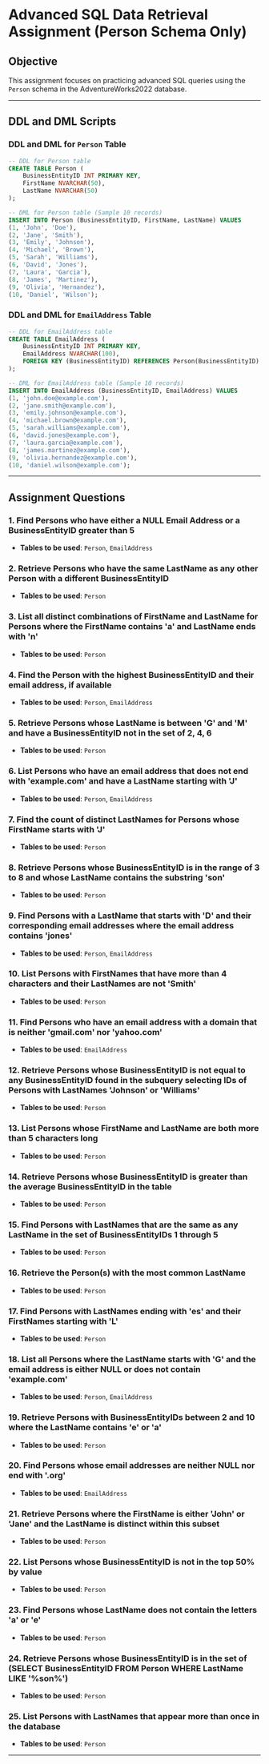 # Advanced SQL Data Retrieval Assignment (Person Schema Only)

## Objective
This assignment focuses on practicing advanced SQL queries using the `Person` schema in the AdventureWorks2022 database.

---

## DDL and DML Scripts

### DDL and DML for `Person` Table

```sql
-- DDL for Person table
CREATE TABLE Person (
    BusinessEntityID INT PRIMARY KEY,
    FirstName NVARCHAR(50),
    LastName NVARCHAR(50)
);

-- DML for Person table (Sample 10 records)
INSERT INTO Person (BusinessEntityID, FirstName, LastName) VALUES 
(1, 'John', 'Doe'),
(2, 'Jane', 'Smith'),
(3, 'Emily', 'Johnson'),
(4, 'Michael', 'Brown'),
(5, 'Sarah', 'Williams'),
(6, 'David', 'Jones'),
(7, 'Laura', 'Garcia'),
(8, 'James', 'Martinez'),
(9, 'Olivia', 'Hernandez'),
(10, 'Daniel', 'Wilson');
```

### DDL and DML for `EmailAddress` Table

```sql
-- DDL for EmailAddress table
CREATE TABLE EmailAddress (
    BusinessEntityID INT PRIMARY KEY,
    EmailAddress NVARCHAR(100),
    FOREIGN KEY (BusinessEntityID) REFERENCES Person(BusinessEntityID)
);

-- DML for EmailAddress table (Sample 10 records)
INSERT INTO EmailAddress (BusinessEntityID, EmailAddress) VALUES 
(1, 'john.doe@example.com'),
(2, 'jane.smith@example.com'),
(3, 'emily.johnson@example.com'),
(4, 'michael.brown@example.com'),
(5, 'sarah.williams@example.com'),
(6, 'david.jones@example.com'),
(7, 'laura.garcia@example.com'),
(8, 'james.martinez@example.com'),
(9, 'olivia.hernandez@example.com'),
(10, 'daniel.wilson@example.com');
```

---

## Assignment Questions

### 1. Find Persons who have either a NULL Email Address or a BusinessEntityID greater than 5
- **Tables to be used**: `Person`, `EmailAddress`

### 2. Retrieve Persons who have the same LastName as any other Person with a different BusinessEntityID
- **Tables to be used**: `Person`

### 3. List all distinct combinations of FirstName and LastName for Persons where the FirstName contains 'a' and LastName ends with 'n'
- **Tables to be used**: `Person`

### 4. Find the Person with the highest BusinessEntityID and their email address, if available
- **Tables to be used**: `Person`, `EmailAddress`

### 5. Retrieve Persons whose LastName is between 'G' and 'M' and have a BusinessEntityID not in the set of 2, 4, 6
- **Tables to be used**: `Person`

### 6. List Persons who have an email address that does not end with 'example.com' and have a LastName starting with 'J'
- **Tables to be used**: `Person`, `EmailAddress`

### 7. Find the count of distinct LastNames for Persons whose FirstName starts with 'J'
- **Tables to be used**: `Person`

### 8. Retrieve Persons whose BusinessEntityID is in the range of 3 to 8 and whose LastName contains the substring 'son'
- **Tables to be used**: `Person`

### 9. Find Persons with a LastName that starts with 'D' and their corresponding email addresses where the email address contains 'jones'
- **Tables to be used**: `Person`, `EmailAddress`

### 10. List Persons with FirstNames that have more than 4 characters and their LastNames are not 'Smith'
- **Tables to be used**: `Person`

### 11. Find Persons who have an email address with a domain that is neither 'gmail.com' nor 'yahoo.com'
- **Tables to be used**: `EmailAddress`

### 12. Retrieve Persons whose BusinessEntityID is not equal to any BusinessEntityID found in the subquery selecting IDs of Persons with LastNames 'Johnson' or 'Williams'
- **Tables to be used**: `Person`

### 13. List Persons whose FirstName and LastName are both more than 5 characters long
- **Tables to be used**: `Person`

### 14. Retrieve Persons whose BusinessEntityID is greater than the average BusinessEntityID in the table
- **Tables to be used**: `Person`

### 15. Find Persons with LastNames that are the same as any LastName in the set of BusinessEntityIDs 1 through 5
- **Tables to be used**: `Person`

### 16. Retrieve the Person(s) with the most common LastName
- **Tables to be used**: `Person`

### 17. Find Persons with LastNames ending with 'es' and their FirstNames starting with 'L'
- **Tables to be used**: `Person`

### 18. List all Persons where the LastName starts with 'G' and the email address is either NULL or does not contain 'example.com'
- **Tables to be used**: `Person`, `EmailAddress`

### 19. Retrieve Persons with BusinessEntityIDs between 2 and 10 where the LastName contains 'e' or 'a'
- **Tables to be used**: `Person`

### 20. Find Persons whose email addresses are neither NULL nor end with '.org'
- **Tables to be used**: `EmailAddress`

### 21. Retrieve Persons where the FirstName is either 'John' or 'Jane' and the LastName is distinct within this subset
- **Tables to be used**: `Person`

### 22. List Persons whose BusinessEntityID is not in the top 50% by value
- **Tables to be used**: `Person`

### 23. Find Persons whose LastName does not contain the letters 'a' or 'e'
- **Tables to be used**: `Person`

### 24. Retrieve Persons whose BusinessEntityID is in the set of (SELECT BusinessEntityID FROM Person WHERE LastName LIKE '%son%')
- **Tables to be used**: `Person`

### 25. List Persons with LastNames that appear more than once in the database
- **Tables to be used**: `Person`

---


